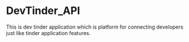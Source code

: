 # DevTinder_API
This is dev tinder application which is platform for connecting developers just like tinder application features. 

